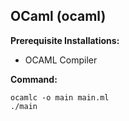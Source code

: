 ## OCaml (ocaml)
**Prerequisite Installations:** 
- OCAML Compiler

**Command:**
```
ocamlc -o main main.ml
./main
```
